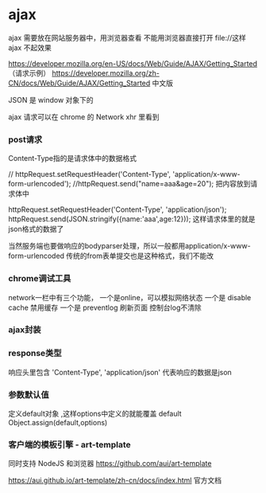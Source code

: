 # ajax

ajax 需要放在网站服务器中，用浏览器查看
不能用浏览器直接打开 file://这样 ajax 不起效果

https://developer.mozilla.org/en-US/docs/Web/Guide/AJAX/Getting_Started （请求示例）
https://developer.mozilla.org/zh-CN/docs/Web/Guide/AJAX/Getting_Started 中文版

JSON 是 window 对象下的

ajax 请求可以在 chrome 的 Network xhr 里看到

### post请求
Content-Type指的是请求体中的数据格式

// httpRequest.setRequestHeader('Content-Type', 'application/x-www-form-urlencoded');
//httpRequest.send("name=aaa&age=20"); 把内容放到请求体中


httpRequest.setRequestHeader('Content-Type', 'application/json');
httpRequest.send(JSON.stringify({name:'aaa',age:12}));
这样请求体里的就是 json格式的数据了

当然服务端也要做响应的bodyparser处理，所以一般都用application/x-www-form-urlencoded
传统的from表单提交也是这种格式，我们不能改

### chrome调试工具
network一栏中有三个功能，
一个是online，可以模拟网络状态
一个是 disable cache 禁用缓存
一个是 preventlog 刷新页面 控制台log不清除

### ajax封装

### response类型
响应头里包含
'Content-Type', 'application/json'
代表响应的数据是json

### 参数默认值
定义default对象 ,这样options中定义的就能覆盖 default
Object.assign(default,options)

### 客户端的模板引擎 - art-template
同时支持 NodeJS 和浏览器
https://github.com/aui/art-template

https://aui.github.io/art-template/zh-cn/docs/index.html 官方文档








